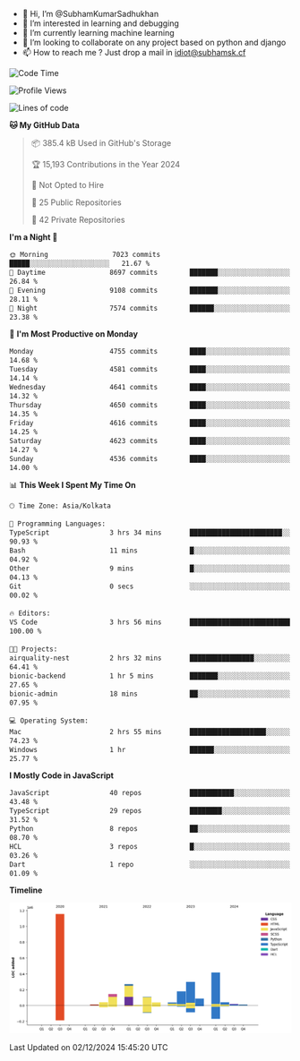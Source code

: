 - 👋 Hi, I’m @SubhamKumarSadhukhan
- 👀 I’m interested in learning and debugging
- 🌱 I’m currently learning machine learning
- 💞️ I’m looking to collaborate on any project based on python and django
- 📫 How to reach me ?
      Just drop a mail in idiot@subhamsk.cf

<!---
SubhamKumarSadhukhan/SubhamKumarSadhukhan is a ✨ special ✨ repository because its `README.md` (this file) appears on your GitHub profile.
You can click the Preview link to take a look at your changes.
--->


<!--START_SECTION:waka-->
![Code Time](http://img.shields.io/badge/Code%20Time-2%2C652%20hrs%2013%20mins-blue)

![Profile Views](http://img.shields.io/badge/Profile%20Views-1-blue)

![Lines of code](https://img.shields.io/badge/From%20Hello%20World%20I%27ve%20Written-2.9%20million%20lines%20of%20code-blue)

**🐱 My GitHub Data** 

> 📦 385.4 kB Used in GitHub's Storage 
 > 
> 🏆 15,193 Contributions in the Year 2024
 > 
> 🚫 Not Opted to Hire
 > 
> 📜 25 Public Repositories 
 > 
> 🔑 42 Private Repositories 
 > 
**I'm a Night 🦉** 

```text
🌞 Morning                7023 commits        █████░░░░░░░░░░░░░░░░░░░░   21.67 % 
🌆 Daytime                8697 commits        ███████░░░░░░░░░░░░░░░░░░   26.84 % 
🌃 Evening                9108 commits        ███████░░░░░░░░░░░░░░░░░░   28.11 % 
🌙 Night                  7574 commits        ██████░░░░░░░░░░░░░░░░░░░   23.38 % 
```
📅 **I'm Most Productive on Monday** 

```text
Monday                   4755 commits        ████░░░░░░░░░░░░░░░░░░░░░   14.68 % 
Tuesday                  4581 commits        ████░░░░░░░░░░░░░░░░░░░░░   14.14 % 
Wednesday                4641 commits        ████░░░░░░░░░░░░░░░░░░░░░   14.32 % 
Thursday                 4650 commits        ████░░░░░░░░░░░░░░░░░░░░░   14.35 % 
Friday                   4616 commits        ████░░░░░░░░░░░░░░░░░░░░░   14.25 % 
Saturday                 4623 commits        ████░░░░░░░░░░░░░░░░░░░░░   14.27 % 
Sunday                   4536 commits        ████░░░░░░░░░░░░░░░░░░░░░   14.00 % 
```


📊 **This Week I Spent My Time On** 

```text
🕑︎ Time Zone: Asia/Kolkata

💬 Programming Languages: 
TypeScript               3 hrs 34 mins       ███████████████████████░░   90.93 % 
Bash                     11 mins             █░░░░░░░░░░░░░░░░░░░░░░░░   04.92 % 
Other                    9 mins              █░░░░░░░░░░░░░░░░░░░░░░░░   04.13 % 
Git                      0 secs              ░░░░░░░░░░░░░░░░░░░░░░░░░   00.02 % 

🔥 Editors: 
VS Code                  3 hrs 56 mins       █████████████████████████   100.00 % 

🐱‍💻 Projects: 
airquality-nest          2 hrs 32 mins       ████████████████░░░░░░░░░   64.41 % 
bionic-backend           1 hr 5 mins         ███████░░░░░░░░░░░░░░░░░░   27.65 % 
bionic-admin             18 mins             ██░░░░░░░░░░░░░░░░░░░░░░░   07.95 % 

💻 Operating System: 
Mac                      2 hrs 55 mins       ███████████████████░░░░░░   74.23 % 
Windows                  1 hr                ██████░░░░░░░░░░░░░░░░░░░   25.77 % 
```

**I Mostly Code in JavaScript** 

```text
JavaScript               40 repos            ███████████░░░░░░░░░░░░░░   43.48 % 
TypeScript               29 repos            ████████░░░░░░░░░░░░░░░░░   31.52 % 
Python                   8 repos             ██░░░░░░░░░░░░░░░░░░░░░░░   08.70 % 
HCL                      3 repos             █░░░░░░░░░░░░░░░░░░░░░░░░   03.26 % 
Dart                     1 repo              ░░░░░░░░░░░░░░░░░░░░░░░░░   01.09 % 
```



**Timeline**

![Lines of Code chart](https://raw.githubusercontent.com/SubhamKumarSadhukhan/SubhamKumarSadhukhan/main/assets/bar_graph.png)


 Last Updated on 02/12/2024 15:45:20 UTC
<!--END_SECTION:waka-->
